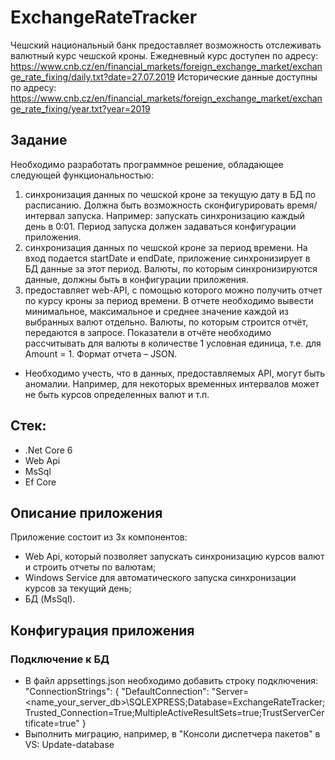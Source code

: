 # ExchangeRateTracker

Чешский национальный банк предоставляет возможность отслеживать валютный курс чешской кроны.
Ежедневный курс доступен по адресу: https://www.cnb.cz/en/financial_markets/foreign_exchange_market/exchange_rate_fixing/daily.txt?date=27.07.2019
Исторические данные доступны по адресу: https://www.cnb.cz/en/financial_markets/foreign_exchange_market/exchange_rate_fixing/year.txt?year=2019

## Задание
Необходимо разработать программное решение, обладающее следующей функциональностью:
1) синхронизация данных по чешской кроне за текущую дату в БД по расписанию. Должна быть возможность сконфигурировать время/интервал запуска. Например: запускать синхронизацию каждый день в 0:01. Период запуска должен задаваться конфигурации приложения.
2) синхронизация данных по чешской кроне за период времени. На вход подается startDate и endDate, приложение синхронизирует в БД данные за этот период. Валюты, по которым синхронизируются данные, должны быть в конфигурации приложения. 
3) предоставляет web-API, с помощью которого можно получить отчет по курсу кроны за период времени. В отчете необходимо вывести минимальное, максимальное и среднее значение каждой из выбранных валют отдельно. Валюты, по которым строится отчёт, передаются в запросе. Показатели в отчёте необходимо рассчитывать для валюты в количестве 1 условная единица, т.е. для Amount = 1. Формат отчета – JSON.

* Необходимо учесть, что в данных, предоставляемых API, могут быть аномалии. Например, для некоторых временных интервалов может не быть курсов определенных валют и т.п.

## Стек:
- .Net Core 6
- Web Api
- MsSql
- Ef Core

## Описание приложения
Приложение состоит из 3х компонентов: 
- Web Api, который позволяет запускать синхронизацию курсов валют и строить отчеты по валютам;
- Windows Service для автоматического запуска синхронизации курсов за текущий день;
- БД (MsSql).

## Конфигурация приложения

### Подключение к БД
- В файл appsettings.json необходимо добавить строку подключения:
"ConnectionStrings": {
  "DefaultConnection": "Server=<name_your_server_db>\\SQLEXPRESS;Database=ExchangeRateTracker;Trusted_Connection=True;MultipleActiveResultSets=true;TrustServerCertificate=true"
}
- Выполнить миграцию, например, в "Консоли диспетчера пакетов" в VS:
Update-database

